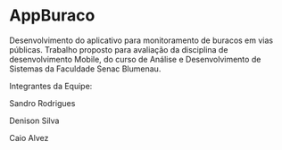 # AppBuraco
Desenvolvimento do aplicativo para monitoramento de buracos em vias públicas.
Trabalho proposto para avaliação da disciplina de desenvolvimento Mobile, do curso de Análise e Desenvolvimento de Sistemas da Faculdade Senac Blumenau.
<p>Integrantes da Equipe:
<p>Sandro Rodrigues
<p>Denison Silva
<p>Caio Alvez
